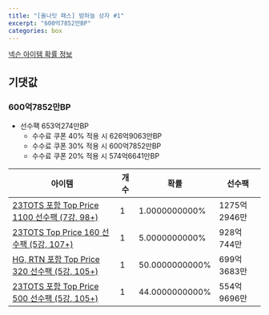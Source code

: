 ```yaml
---
title: "[올나잇 패스] 밤하늘 상자 #1"
excerpt: "600억7852만BP"
categories: box
---
```

[넥슨 아이템 확률 정보](http://iteminfo.nexon.com/probability/fo4?sn=7146)

## 기댓값
### 600억7852만BP
  - 선수팩 653억274만BP
    - 수수료 쿠폰 40% 적용 시 626억9063만BP
    - 수수료 쿠폰 30% 적용 시 600억7852만BP
    - 수수료 쿠폰 20% 적용 시 574억6641만BP


|아이템|개수|확률|선수팩|
|---|---|---|---|
|[23TOTS 포함 Top Price 1100 선수팩 (7강, 98+)](/player/7135)|1|1.0000000000%|1275억2946만|
|[23TOTS Top Price 160 선수팩 (5강, 107+)](/player/7136)|1|5.0000000000%|928억744만|
|[HG, RTN 포함 Top Price 320 선수팩 (5강, 105+)](/player/7137)|1|50.0000000000%|699억3683만|
|[23TOTS 포함 Top Price 500 선수팩 (5강, 105+)](/player/7138)|1|44.0000000000%|554억9696만|
